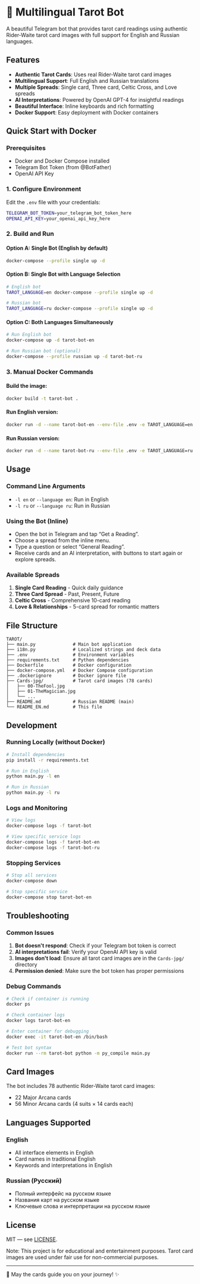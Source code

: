 # 🔮 Multilingual Tarot Bot

A beautiful Telegram bot that provides tarot card readings using authentic Rider-Waite tarot card images with full support for English and Russian languages.

## Features

- **Authentic Tarot Cards**: Uses real Rider-Waite tarot card images
- **Multilingual Support**: Full English and Russian translations
- **Multiple Spreads**: Single card, Three card, Celtic Cross, and Love spreads
- **AI Interpretations**: Powered by OpenAI GPT-4 for insightful readings
- **Beautiful Interface**: Inline keyboards and rich formatting
- **Docker Support**: Easy deployment with Docker containers

## Quick Start with Docker

### Prerequisites
- Docker and Docker Compose installed
- Telegram Bot Token (from @BotFather)
- OpenAI API Key

### 1. Configure Environment
Edit the `.env` file with your credentials:
```bash
TELEGRAM_BOT_TOKEN=your_telegram_bot_token_here
OPENAI_API_KEY=your_openai_api_key_here
```

### 2. Build and Run

#### Option A: Single Bot (English by default)
```bash
docker-compose --profile single up -d
```

#### Option B: Single Bot with Language Selection
```bash
# English bot
TAROT_LANGUAGE=en docker-compose --profile single up -d

# Russian bot
TAROT_LANGUAGE=ru docker-compose --profile single up -d
```

#### Option C: Both Languages Simultaneously
```bash
# Run English bot
docker-compose up -d tarot-bot-en

# Run Russian bot (optional)
docker-compose --profile russian up -d tarot-bot-ru
```

### 3. Manual Docker Commands

#### Build the image:
```bash
docker build -t tarot-bot .
```

#### Run English version:
```bash
docker run -d --name tarot-bot-en --env-file .env -e TAROT_LANGUAGE=en tarot-bot
```

#### Run Russian version:
```bash
docker run -d --name tarot-bot-ru --env-file .env -e TAROT_LANGUAGE=ru tarot-bot
```

## Usage

### Command Line Arguments
- `-l en` or `--language en`: Run in English
- `-l ru` or `--language ru`: Run in Russian

### Using the Bot (Inline)
- Open the bot in Telegram and tap “Get a Reading”.
- Choose a spread from the inline menu.
- Type a question or select “General Reading”.
- Receive cards and an AI interpretation, with buttons to start again or explore spreads.

### Available Spreads
1. **Single Card Reading** - Quick daily guidance
2. **Three Card Spread** - Past, Present, Future
3. **Celtic Cross** - Comprehensive 10-card reading
4. **Love & Relationships** - 5-card spread for romantic matters

## File Structure
```
TAROT/
├── main.py              # Main bot application
├── i18n.py              # Localized strings and deck data
├── .env                 # Environment variables
├── requirements.txt     # Python dependencies
├── Dockerfile           # Docker configuration
├── docker-compose.yml   # Docker Compose configuration
├── .dockerignore        # Docker ignore file
├── Cards-jpg/           # Tarot card images (78 cards)
│   ├── 00-TheFool.jpg
│   ├── 01-TheMagician.jpg
│   └── ...
├── README.md            # Russian README (main)
└── README_EN.md         # This file
```

## Development

### Running Locally (without Docker)
```bash
# Install dependencies
pip install -r requirements.txt

# Run in English
python main.py -l en

# Run in Russian
python main.py -l ru
```

### Logs and Monitoring
```bash
# View logs
docker-compose logs -f tarot-bot

# View specific service logs
docker-compose logs -f tarot-bot-en
docker-compose logs -f tarot-bot-ru
```

### Stopping Services
```bash
# Stop all services
docker-compose down

# Stop specific service
docker-compose stop tarot-bot-en
```

## Troubleshooting

### Common Issues

1. **Bot doesn't respond**: Check if your Telegram bot token is correct
2. **AI interpretations fail**: Verify your OpenAI API key is valid
3. **Images don't load**: Ensure all tarot card images are in the `Cards-jpg/` directory
4. **Permission denied**: Make sure the bot token has proper permissions

### Debug Commands
```bash
# Check if container is running
docker ps

# Check container logs
docker logs tarot-bot-en

# Enter container for debugging
docker exec -it tarot-bot-en /bin/bash

# Test bot syntax
docker run --rm tarot-bot python -m py_compile main.py
```

## Card Images

The bot includes 78 authentic Rider-Waite tarot card images:
- 22 Major Arcana cards
- 56 Minor Arcana cards (4 suits × 14 cards each)

## Languages Supported

### English
- All interface elements in English
- Card names in traditional English
- Keywords and interpretations in English

### Russian (Русский)
- Полный интерфейс на русском языке
- Названия карт на русском языке
- Ключевые слова и интерпретации на русском языке

## License

MIT — see [LICENSE](LICENSE).

Note: This project is for educational and entertainment purposes. Tarot card images are used under fair use for non-commercial purposes.

---

🔮 May the cards guide you on your journey! ✨
